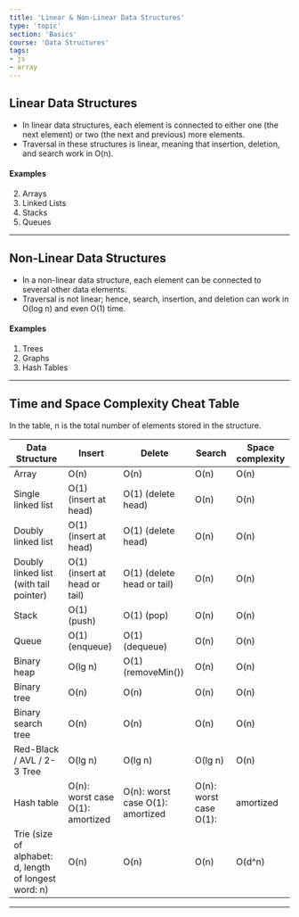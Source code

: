 ```yaml
---
title: 'Linear & Non-Linear Data Structures'
type: 'topic'
section: 'Basics'
course: 'Data Structures'
tags:
- js
- array
---
```

## Linear Data Structures
- In linear data structures, each element is connected to either one (the next element) or two (the next and previous) more elements. 
- Traversal in these structures is linear, meaning that insertion, deletion, and search work in O(n).

#### Examples
2. Arrays
2. Linked Lists
3. Stacks
4. Queues

---
## Non-Linear Data Structures
- In a non-linear data structure, each element can be connected to several other data elements.
- Traversal is not linear; hence, search, insertion, and deletion can work in O(log n) and even O(1) time.

#### Examples
1. Trees
2. Graphs
3. Hash Tables

---
## Time and Space Complexity Cheat Table
In the table, n is the total number of elements stored in the structure.



| Data Structure | Insert | Delete | Search | Space complexity |
|-|-|-|-|-|
| Array	| O(n) | O(n) | O(n) | O(n) |
| Single linked list | O(1) (insert at head) | O(1) (delete head) | O(n) | O(n) |
| Doubly linked list | O(1) (insert at head) | O(1) (delete head) | O(n) | O(n) |
| Doubly linked list (with tail pointer) | O(1) (insert at head or tail) | O(1) (delete head or tail) | O(n) | O(n) |
| Stack | O(1) (push) | O(1) (pop) | O(n) | O(n) |
| Queue | O(1) (enqueue) | O(1) (dequeue) | O(n) | O(n) |
| Binary heap | O(lg n) | O(1) (removeMin()) | O(n) | O(n) |
| Binary tree | O(n) | O(n) | O(n) | O(n) |
| Binary search tree | O(n) | O(n) | O(n) | O(n) |
| Red-Black / AVL / 2-3 Tree | O(lg n) | O(lg n) | O(lg n) | O(n) |
| Hash table | O(n): worst case O(1): amortized | O(n): worst case O(1): amortized | O(n): worst case O(1):  |amortized | O(n): worst case O(1): amortized
| Trie (size of alphabet: d, length of longest word: n) | O(n) | O(n) | O(n) | O(d^n) |






---